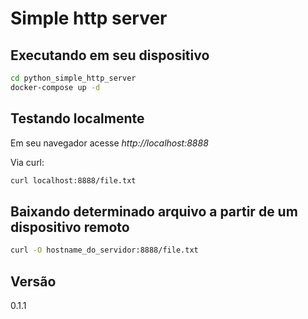 # Simple http server

## Executando em seu dispositivo

```bash
cd python_simple_http_server
docker-compose up -d
```

## Testando localmente

Em seu navegador acesse _http://localhost:8888_

Via curl:

```bash
curl localhost:8888/file.txt
```

## Baixando determinado arquivo a partir de um dispositivo remoto

```bash
curl -O hostname_do_servidor:8888/file.txt
```

## Versão
0.1.1
